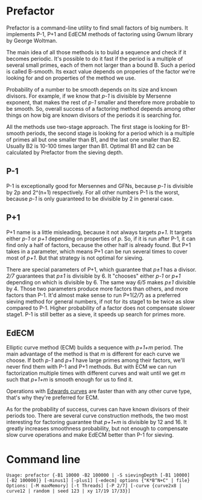 # Prefactor
Prefactor is a command-line utility to find small factors of big numbers. It implements P-1, P+1 and EdECM methods of factoring using Gwnum library by George Woltman.

The main idea of all those methods is to build a sequence and check if it becomes periodic. It's possible to do it fast if the period is a multiple of several small primes, each of them not larger than a bound B. Such a period is called B-smooth. Its exact value depends on properies of the factor we're looking for and on properties of the method we use.

Probability of a number to be smooth depends on its size and known divisors. For example, if we know that *p-1* is divisible by Mersenne exponent, that makes the rest of *p-1* smaller and therefore more probable to be smooth. So, overall success of a factoring method depends among other things on how big are known divisors of the periods it is searching for.

All the methods use two-stage approach. The first stage is looking for B1-smooth periods, the second stage is looking for a period which is a multiple of primes all but one smaller than B1, and the last one smaller than B2. Usually B2 is 10-100 times larger than B1. Optimal B1 and B2 can be calculated by Prefactor from the sieving depth.

## P-1
P-1 is exceptionally good for Mersennes and GFNs, because *p-1* is divisible by 2p and 2^(n+1) respectively. For all other numbers P-1 is the worst, because *p-1* is only guaranteed to be divisible by 2 in general case.

## P+1
P+1 name is a little misleading, because it not always targets *p+1*. It targets either *p-1* or *p+1* depending on properties of *p*. So, if it is run after P-1, it can find only a half of factors, because the other half is already found. But P+1 takes in a parameter, which means P+1 can be run several times to cover most of *p+1*. But that strategy is not optimal for sieving.

There are special parameters of P+1, which guarantee that *p±1* has a divisor. *2/7* guarantees that *p±1* is divisible by 6. It "chooses" either *p-1* or *p+1* depending on which is divisible by 6. The same way *6/5* makes *p±1* divisible by 4. Those two parameters produce more factors than others, and more factors than P-1. It'd almost make sense to run P+1(*2/7*) as a preferred sieving method for general numbers, if not for its stage1 to be twice as slow compared to P-1. Higher probability of a factor does not compensate slower stage1. P-1 is still better as a sieve, it speeds up search for primes more.

## EdECM
Elliptic curve method (ECM) builds a sequence with *p+1+m* period. The main advantage of the method is that *m* is different for each curve we choose. If both *p-1* and *p+1* have large primes among their factors, we'll never find them with P-1 and P+1 methods. But with ECM we can run factorization multiple times with different curves and wait until we get *m* such that *p+1+m* is smooth enough for us to find it.

Operations with [Edwards curves](https://en.wikipedia.org/wiki/Edwards_curve) are faster than with any other curve type, that's why they're preferred for ECM.

As for the probability of success, curves can have known divisors of their periods too. There are several curve construction methods, the two most interesting for factoring guarantee that *p+1+m* is divisible by 12 and 16. It greatly increases smoothness probability, but not enough to compensate slow curve operations and make EdECM better than P-1 for sieving.

# Command line

```
Usage: prefactor {-B1 10000 -B2 100000 | -S sievingDepth [-B1 10000] [-B2 100000]} [-minus1] [-plus1] [-edecm] options {"K*B^N+C" | file}
Options: [-M maxMemory] [-t Threads] [-P 2/7] [-curve {curve2x8 | curve12 | random | seed 123 | xy 17/19 17/33}]
```
